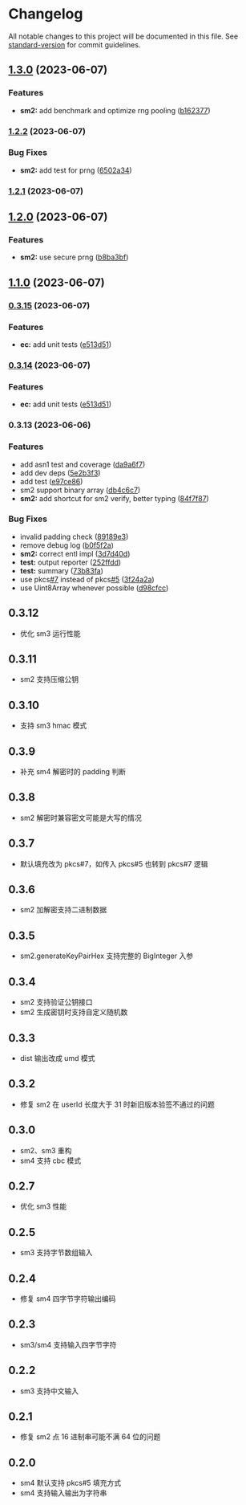 # Changelog

All notable changes to this project will be documented in this file. See [standard-version](https://github.com/conventional-changelog/standard-version) for commit guidelines.

## [1.3.0](https://github.com/Cubelrti/sm-crypto-v2/compare/v1.2.2...v1.3.0) (2023-06-07)


### Features

* **sm2:** add benchmark and optimize rng pooling ([b162377](https://github.com/Cubelrti/sm-crypto-v2/commit/b1623774cc4374deea61499f13790c5e8b17041a))

### [1.2.2](https://github.com/Cubelrti/sm-crypto-v2/compare/v1.2.1...v1.2.2) (2023-06-07)


### Bug Fixes

* **sm2:** add test for prng ([6502a34](https://github.com/Cubelrti/sm-crypto-v2/commit/6502a3440dae2ecfe62603239448076a11c760cf))

### [1.2.1](https://github.com/Cubelrti/sm-crypto-v2/compare/v1.2.0...v1.2.1) (2023-06-07)

## [1.2.0](https://github.com/Cubelrti/sm-crypto-v2/compare/v1.1.0...v1.2.0) (2023-06-07)


### Features

* **sm2:** use secure prng ([b8ba3bf](https://github.com/Cubelrti/sm-crypto-v2/commit/b8ba3bfc0f6948c60db65fd2efe284d0c46855e0))

## [1.1.0](https://github.com/Cubelrti/sm-crypto-v2/compare/v0.3.15...v1.1.0) (2023-06-07)

### [0.3.15](https://github.com/Cubelrti/sm-crypto-v2/compare/v0.3.13...v0.3.15) (2023-06-07)


### Features

* **ec:** add unit tests ([e513d51](https://github.com/Cubelrti/sm-crypto-v2/commit/e513d519fa82491bbb6c823cf862a7840bbc379e))

### [0.3.14](https://github.com/Cubelrti/sm-crypto-v2/compare/v0.3.13...v0.3.14) (2023-06-07)


### Features

* **ec:** add unit tests ([e513d51](https://github.com/Cubelrti/sm-crypto-v2/commit/e513d519fa82491bbb6c823cf862a7840bbc379e))

### 0.3.13 (2023-06-06)


### Features

* add asn1 test and coverage ([da9a6f7](https://github.com/Cubelrti/sm-crypto-v2/commit/da9a6f7e06f5e93b0849f80d0efc9131d151fdab))
* add dev deps ([5e2b3f3](https://github.com/Cubelrti/sm-crypto-v2/commit/5e2b3f33811d8d927da7954a3f4c0ecb87dec354))
* add test ([e97ce86](https://github.com/Cubelrti/sm-crypto-v2/commit/e97ce869f5f186cef3b02beeeb0607786823f612))
* sm2 support binary array ([db4c6c7](https://github.com/Cubelrti/sm-crypto-v2/commit/db4c6c7f5b2abd7926f9fc4118190cea3d527331))
* **sm2:** add shortcut for sm2 verify, better typing ([84f7f87](https://github.com/Cubelrti/sm-crypto-v2/commit/84f7f87672cb26fd5a5ec1b98be2765e07e2825b))


### Bug Fixes

* invalid padding check ([89189e3](https://github.com/Cubelrti/sm-crypto-v2/commit/89189e30f4f1083d973e7f57ae3e0e0f220f0efe))
* remove debug log ([b0f5f2a](https://github.com/Cubelrti/sm-crypto-v2/commit/b0f5f2a9808ff707d874e96c47556e55e26b4929))
* **sm2:** correct entl impl ([3d7d40d](https://github.com/Cubelrti/sm-crypto-v2/commit/3d7d40db162e76bc052771e7b9c26debdaa832a8))
* **test:** output reporter ([252ffdd](https://github.com/Cubelrti/sm-crypto-v2/commit/252ffdd289f6325d5e780e01de8137d8e3fe3453))
* **test:** summary ([73b83fa](https://github.com/Cubelrti/sm-crypto-v2/commit/73b83fa2b30db8311365841c603589f525c2d116))
* use pkcs[#7](https://github.com/Cubelrti/sm-crypto-v2/issues/7) instead of pkcs[#5](https://github.com/Cubelrti/sm-crypto-v2/issues/5) ([3f24a2a](https://github.com/Cubelrti/sm-crypto-v2/commit/3f24a2a45f09eaffc14271126b848115edf75fb7))
* use Uint8Array whenever possible ([d98cfcc](https://github.com/Cubelrti/sm-crypto-v2/commit/d98cfcc2d9b14040873b1efeda4e817ab12128d1))

## 0.3.12

* 优化 sm3 运行性能

## 0.3.11

* sm2 支持压缩公钥

## 0.3.10

* 支持 sm3 hmac 模式


## 0.3.9

* 补充 sm4 解密时的 padding 判断

## 0.3.8

* sm2 解密时兼容密文可能是大写的情况

## 0.3.7

* 默认填充改为 pkcs#7，如传入 pkcs#5 也转到 pkcs#7 逻辑

## 0.3.6

* sm2 加解密支持二进制数据

## 0.3.5

* sm2.generateKeyPairHex 支持完整的 BigInteger 入参

## 0.3.4

* sm2 支持验证公钥接口
* sm2 生成密钥时支持自定义随机数

## 0.3.3

* dist 输出改成 umd 模式

## 0.3.2

* 修复 sm2 在 userId 长度大于 31 时新旧版本验签不通过的问题
## 0.3.0

* sm2、sm3 重构
* sm4 支持 cbc 模式

## 0.2.7

* 优化 sm3 性能

## 0.2.5

* sm3 支持字节数组输入

## 0.2.4

* 修复 sm4 四字节字符输出编码

## 0.2.3

* sm3/sm4 支持输入四字节字符

## 0.2.2

* sm3 支持中文输入

## 0.2.1

* 修复 sm2 点 16 进制串可能不满 64 位的问题

## 0.2.0

* sm4 默认支持 pkcs#5 填充方式
* sm4 支持输入输出为字符串
